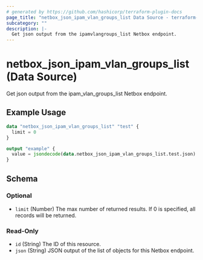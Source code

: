 ```yaml
---
# generated by https://github.com/hashicorp/terraform-plugin-docs
page_title: "netbox_json_ipam_vlan_groups_list Data Source - terraform-provider-netbox"
subcategory: ""
description: |-
  Get json output from the ipamvlangroups_list Netbox endpoint.
---
```


# netbox_json_ipam_vlan_groups_list (Data Source)

Get json output from the ipam_vlan_groups_list Netbox endpoint.

## Example Usage

```terraform
data "netbox_json_ipam_vlan_groups_list" "test" {
  limit = 0
}

output "example" {
  value = jsondecode(data.netbox_json_ipam_vlan_groups_list.test.json)
}
```

<!-- schema generated by tfplugindocs -->
## Schema

### Optional

- `limit` (Number) The max number of returned results. If 0 is specified, all records will be returned.

### Read-Only

- `id` (String) The ID of this resource.
- `json` (String) JSON output of the list of objects for this Netbox endpoint.


